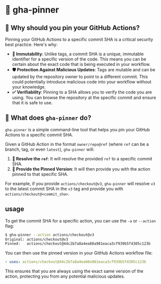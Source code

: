 # 📌 gha-pinner

## 🤔 Why should you pin your GitHub Actions?

Pinning your GitHub Actions to a specific commit SHA is a critical security best practice. Here's why:

- **🔐 Immutability**: Unlike tags, a commit SHA is a unique, immutable identifier for a specific version of the code. This means you can be certain about the exact code that is being executed in your workflow.
- **🛡️ Protection Against Malicious Updates**: Tags are mutable and can be updated by the repository owner to point to a different commit. This could potentially introduce malicious code into your workflow without your knowledge.
- **✅ Verifiability**: Pinning to a SHA allows you to verify the code you are using. You can browse the repository at the specific commit and ensure that it is safe to use.

## 🚀 What does `gha-pinner` do?

`gha-pinner` is a simple command-line tool that helps you pin your GitHub Actions to a specific commit SHA.

Given a GitHub Action in the format `owner/repo@ref` (where `ref` can be a branch, tag, or even `latest`), `gha-pinner` will:

1.  **🔎 Resolve the `ref`**: It will resolve the provided `ref` to a specific commit SHA.
2.  **📍 Provide the Pinned Version**: It will then provide you with the action pinned to that specific SHA.

For example, if you provide `actions/checkout@v3`, `gha-pinner` will resolve `v3` to the latest commit SHA in the `v3` tag and provide you with `actions/checkout@<commit_sha>`.

## usage

To get the commit SHA for a specific action, you can use the `-a` or `--action` flag:

```bash
$ gha-pinner --action actions/checkout@v3
Original: actions/checkout@v3
Pinned:   actions/checkout@44c2b7a8a4ea60a981eaca3cf939b5f4305c123b
```

You can then use the pinned version in your GitHub Actions workflow file:

```yaml
- uses: actions/checkout@44c2b7a8a4ea60a981eaca3cf939b5f4305c123b
```

This ensures that you are always using the exact same version of the action, protecting you from any potential malicious updates.
